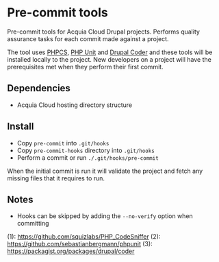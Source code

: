 # Pre-commit tools

Pre-commit tools for Acquia Cloud Drupal projects. Performs quality assurance tasks for each commit made against a project.

The tool uses [PHPCS](1), [PHP Unit](2) and [Drupal Coder](3) and these tools will be installed locally to the project. New developers on a project will have the prerequisites met when they perform their first commit.

## Dependencies

- Acquia Cloud hosting directory structure

## Install

- Copy `pre-commit` into `.git/hooks`
- Copy `pre-commit-hooks` directory into `.git/hooks`
- Perform a commit or run `./.git/hooks/pre-commit`

When the initial commit is run it will validate the project and fetch any missing files that it requires to run.

## Notes

- Hooks can be skipped by adding the `--no-verify` option when committing

(1): https://github.com/squizlabs/PHP_CodeSniffer
(2): https://github.com/sebastianbergmann/phpunit
(3): https://packagist.org/packages/drupal/coder
